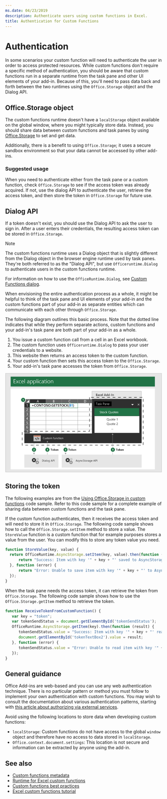 ```yaml
---
ms.date: 04/23/2019
description: Authenticate users using custom functions in Excel.
title: Authentication for Custom Functions
---
```


# Authentication

In some scenarios your custom function will need to authenticate the user in order to access protected resources. While custom functions don't require a specific method of authentication, you should be aware that custom functions run in a separate runtime from the task pane and other UI elements of your add-in. Because of this, you'll need to pass data back and forth between the two runtimes using the `Office.Storage` object and the Dialog API.
  
## Office.Storage object

The custom functions runtime doesn't have a `localStorage` object available on the global window, where you might typically store data. Instead, you should share data between custom functions and task panes by using [Office.Storage](/javascript/api/office-runtime/officeruntime.asyncstorage) to set and get data.

Additionally, there is a benefit to using `Office.Storage`; it uses a secure sandbox environment so that your data cannot be accessed by other add-ins.

### Suggested usage

When you need to authenticate either from the task pane or a custom function, check `Office.Storage` to see if the access token was already acquired. If not, use the dialog API to authenticate the user, retrieve the access token, and then store the token in `Office.Storage` for future use.

## Dialog API

If a token doesn't exist, you should use the Dialog API to ask the user to sign in. After a user enters their credentials, the resulting access token can be stored in `Office.Storage`.

> [!NOTE]
> The custom functions runtime uses a Dialog object that is slightly different from the Dialog object in the browser engine runtime used by task panes. They're both referred to as the "Dialog API", but use `Officeruntime.Dialog` to authenticate users in the custom functions runtime.

For information on how to use the `OfficeRuntime.Dialog`, see [Custom Functions dialog](/office/dev/add-ins/excel/custom-functions-dialog).

When envisioning the entire authentication process as a whole, it might be helpful to think of the task pane and UI elements of your add-in and the custom functions part of your add-in as separate entities which can communicate with each other through `Office.Storage`.

The following diagram outlines this basic process. Note that the dotted line indicates that while they perform separate actions, custom functions and your add-in's task pane are both part of your add-in as a whole.

1. You issue a custom function call from a cell in an Excel workbook.
2. The custom function uses `Officeruntime.Dialog` to pass your user credentials to a website.
3. This website then returns an access token to the custom function.
4. Your custom function then sets this access token to the `Office.Storage`.
5. Your add-in's task pane accesses the token from `Office.Storage`.

![Diagram of custom function using dialog API to get access token, and then share token with task pane through the Office.Storage API.](../images/authentication-diagram.png "Authentication diagram.")

## Storing the token

The following examples are from the [Using Office.Storage in custom functions](https://github.com/OfficeDev/PnP-OfficeAddins/tree/master/Excel-custom-functions/AsyncStorage) code sample. Refer to this code sample for a complete example of sharing data between custom functions and the task pane.

If the custom function authenticates, then it receives the access token and will need to store it in `Office.Storage`. The following code sample shows how to call the `Office.Storage.setItem` method to store a value. The `StoreValue` function is a custom function that for example purposes stores a value from the user. You can modify this to store any token value you need.

```javascript
function StoreValue(key, value) {
  return OfficeRuntime.AsyncStorage.setItem(key, value).then(function (result) {
      return "Success: Item with key '" + key + "' saved to AsyncStorage.";
  }, function (error) {
      return "Error: Unable to save item with key '" + key + "' to AsyncStorage. " + error;
  });
}
```

When the task pane needs the access token, it can retrieve the token from `Office.Storage`. The following code sample shows how to use the `Office.Storage.getItem` method to retrieve the token.

```javascript
function ReceiveTokenFromCustomFunction() {
   var key = "token";
   var tokenSendStatus = document.getElementById('tokenSendStatus');
   OfficeRuntime.AsyncStorage.getItem(key).then(function (result) {
      tokenSendStatus.value = "Success: Item with key '" + key + "' read from AsyncStorage.";
      document.getElementById('tokenTextBox2').value = result;
   }, function (error) {
      tokenSendStatus.value = "Error: Unable to read item with key '" + key + "' from AsyncStorage. " + error;
   });
}
```

## General guidance

Office Add-ins are web-based and you can use any web authentication technique. There is no particular pattern or method you must follow to implement your own authentication with custom functions. You may wish to consult the documentation about various authentication patterns, starting with [this article about authorizing via external services](/office/dev/add-ins/develop/auth-external-add-ins?view=office-js).  

Avoid using the following locations to store data when developing custom functions:  

- `localStorage`: Custom functions do not have access to the global `window` object and therefore have no access to data     stored in `localStorage`.
- `Office.context.document.settings`:  This location is not secure and information can be extracted by anyone using the     add-in.

## See also

* [Custom functions metadata](custom-functions-json.md)
* [Runtime for Excel custom functions](custom-functions-runtime.md)
* [Custom functions best practices](custom-functions-best-practices.md)
* [Excel custom functions tutorial](excel-tutorial-custom-functions.md)

